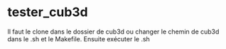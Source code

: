 # tester_cub3d

Il faut le clone dans le dossier de cub3d ou changer le chemin de cub3d dans le .sh et le Makefile.
Ensuite exécuter le .sh

